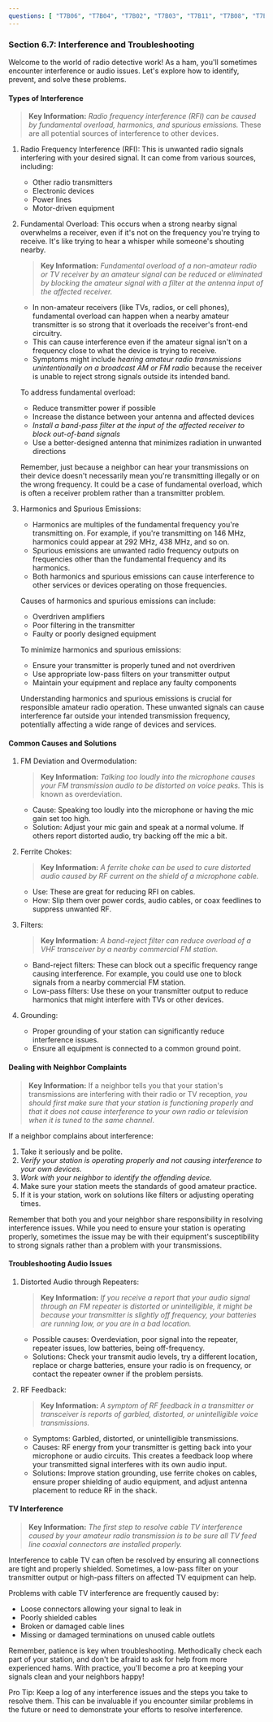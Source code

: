 ```yaml
---
questions: [ "T7B06", "T7B04", "T7B02", "T7B03", "T7B11", "T7B08", "T7B05", "T7B07", "T7B09", "T7B10" ]
---
```


### Section 6.7: Interference and Troubleshooting

Welcome to the world of radio detective work! As a ham, you'll sometimes encounter interference or audio issues. Let's explore how to identify, prevent, and solve these problems.

#### Types of Interference

> **Key Information:** *Radio frequency interference (RFI) can be caused by fundamental overload, harmonics, and spurious emissions.* These are all potential sources of interference to other devices.

1. Radio Frequency Interference (RFI): This is unwanted radio signals interfering with your desired signal. It can come from various sources, including:
   - Other radio transmitters
   - Electronic devices
   - Power lines
   - Motor-driven equipment

2. Fundamental Overload: 
   This occurs when a strong nearby signal overwhelms a receiver, even if it's not on the frequency you're trying to receive. It's like trying to hear a whisper while someone's shouting nearby.

   > **Key Information:** *Fundamental overload of a non-amateur radio or TV receiver by an amateur signal can be reduced or eliminated by blocking the amateur signal with a filter at the antenna input of the affected receiver.*

   - In non-amateur receivers (like TVs, radios, or cell phones), fundamental overload can happen when a nearby amateur transmitter is so strong that it overloads the receiver's front-end circuitry.
   - This can cause interference even if the amateur signal isn't on a frequency close to what the device is trying to receive.
   - Symptoms might include *hearing amateur radio transmissions unintentionally on a broadcast AM or FM radio* because the receiver is unable to reject strong signals outside its intended band.

   To address fundamental overload:
   - Reduce transmitter power if possible
   - Increase the distance between your antenna and affected devices
   - *Install a band-pass filter at the input of the affected receiver to block out-of-band signals*
   - Use a better-designed antenna that minimizes radiation in unwanted directions

   Remember, just because a neighbor can hear your transmissions on their device doesn't necessarily mean you're transmitting illegally or on the wrong frequency. It could be a case of fundamental overload, which is often a receiver problem rather than a transmitter problem.

3. Harmonics and Spurious Emissions:
   - Harmonics are multiples of the fundamental frequency you're transmitting on. For example, if you're transmitting on 146 MHz, harmonics could appear at 292 MHz, 438 MHz, and so on.
   - Spurious emissions are unwanted radio frequency outputs on frequencies other than the fundamental frequency and its harmonics.
   - Both harmonics and spurious emissions can cause interference to other services or devices operating on those frequencies.

   Causes of harmonics and spurious emissions can include:
   - Overdriven amplifiers
   - Poor filtering in the transmitter
   - Faulty or poorly designed equipment

   To minimize harmonics and spurious emissions:
   - Ensure your transmitter is properly tuned and not overdriven
   - Use appropriate low-pass filters on your transmitter output
   - Maintain your equipment and replace any faulty components

   Understanding harmonics and spurious emissions is crucial for responsible amateur radio operation. These unwanted signals can cause interference far outside your intended transmission frequency, potentially affecting a wide range of devices and services.

#### Common Causes and Solutions

1. FM Deviation and Overmodulation: 
   > **Key Information:** *Talking too loudly into the microphone causes your FM transmission audio to be distorted on voice peaks.* This is known as overdeviation.

   - Cause: Speaking too loudly into the microphone or having the mic gain set too high.
   - Solution: Adjust your mic gain and speak at a normal volume. If others report distorted audio, try backing off the mic a bit.

2. Ferrite Chokes:
   > **Key Information:** *A ferrite choke can be used to cure distorted audio caused by RF current on the shield of a microphone cable.*

   - Use: These are great for reducing RFI on cables.
   - How: Slip them over power cords, audio cables, or coax feedlines to suppress unwanted RF.

3. Filters:
   > **Key Information:** *A band-reject filter can reduce overload of a VHF transceiver by a nearby commercial FM station.*

   - Band-reject filters: These can block out a specific frequency range causing interference. For example, you could use one to block signals from a nearby commercial FM station.
   - Low-pass filters: Use these on your transmitter output to reduce harmonics that might interfere with TVs or other devices.

4. Grounding:
   - Proper grounding of your station can significantly reduce interference issues.
   - Ensure all equipment is connected to a common ground point.

#### Dealing with Neighbor Complaints

> **Key Information:** If a neighbor tells you that your station's transmissions are interfering with their radio or TV reception, *you should first make sure that your station is functioning properly and that it does not cause interference to your own radio or television when it is tuned to the same channel*.

If a neighbor complains about interference:

1. Take it seriously and be polite.
2. *Verify your station is operating properly and not causing interference to your own devices.*
3. *Work with your neighbor to identify the offending device.*
4. Make sure your station meets the standards of good amateur practice.
5. If it is your station, work on solutions like filters or adjusting operating times.

Remember that both you and your neighbor share responsibility in resolving interference issues. While you need to ensure your station is operating properly, sometimes the issue may be with their equipment's susceptibility to strong signals rather than a problem with your transmissions.

#### Troubleshooting Audio Issues

1. Distorted Audio through Repeaters:

   > **Key Information:** *If you receive a report that your audio signal through an FM repeater is distorted or unintelligible, it might be because your transmitter is slightly off frequency, your batteries are running low, or you are in a bad location.*

   - Possible causes: Overdeviation, poor signal into the repeater, repeater issues, low batteries, being off-frequency.
   - Solutions: Check your transmit audio levels, try a different location, replace or charge batteries, ensure your radio is on frequency, or contact the repeater owner if the problem persists.

2. RF Feedback:

   > **Key Information:** *A symptom of RF feedback in a transmitter or transceiver is reports of garbled, distorted, or unintelligible voice transmissions.*

   - Symptoms: Garbled, distorted, or unintelligible transmissions.
   - Causes: RF energy from your transmitter is getting back into your microphone or audio circuits. This creates a feedback loop where your transmitted signal interferes with its own audio input.
   - Solutions: Improve station grounding, use ferrite chokes on cables, ensure proper shielding of audio equipment, and adjust antenna placement to reduce RF in the shack.

#### TV Interference

> **Key Information:** *The first step to resolve cable TV interference caused by your amateur radio transmission is to be sure all TV feed line coaxial connectors are installed properly.*

Interference to cable TV can often be resolved by ensuring all connections are tight and properly shielded. Sometimes, a low-pass filter on your transmitter output or high-pass filters on affected TV equipment can help.

Problems with cable TV interference are frequently caused by:
- Loose connectors allowing your signal to leak in
- Poorly shielded cables
- Broken or damaged cable lines
- Missing or damaged terminations on unused cable outlets

Remember, patience is key when troubleshooting. Methodically check each part of your station, and don't be afraid to ask for help from more experienced hams. With practice, you'll become a pro at keeping your signals clean and your neighbors happy!

Pro Tip: Keep a log of any interference issues and the steps you take to resolve them. This can be invaluable if you encounter similar problems in the future or need to demonstrate your efforts to resolve interference.